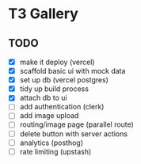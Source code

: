 # T3 Gallery

## TODO

- [x] make it deploy (vercel)
- [x] scaffold basic ui with mock data
- [x] set up db (vercel postgres)
- [x] tidy up build process
- [x] attach db to ui
- [ ] add authentication (clerk)
- [ ] add image upload
- [ ] routing/image page (parallel route)
- [ ] delete button with server actions
- [ ] analytics (posthog)
- [ ] rate limiting (upstash)
<!-- - [ ]  -->
